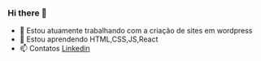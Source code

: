 ### Hi there 👋

- 🔭 Estou atuamente trabalhando com a criação de sites em wordpress
- 🌱 Estou aprendendo HTML,CSS,JS,React
- 📫 Contatos [Linkedin ](https://www.linkedin.com/in/felipe-lacerda-oliveira/)
